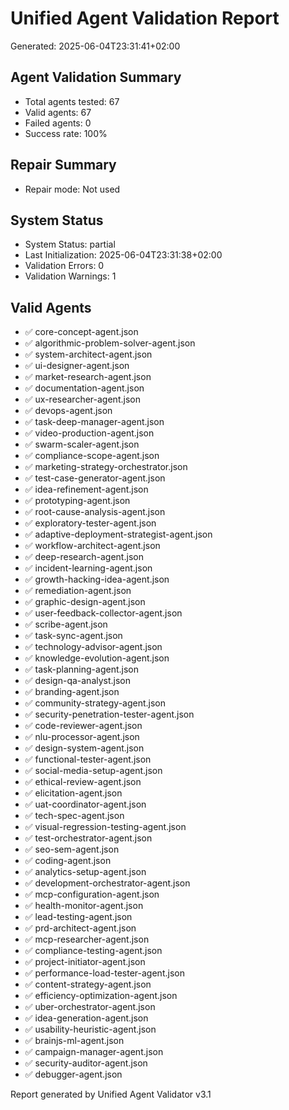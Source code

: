 # Unified Agent Validation Report
Generated: 2025-06-04T23:31:41+02:00

## Agent Validation Summary

- Total agents tested: 67
- Valid agents: 67
- Failed agents: 0
- Success rate: 100%

## Repair Summary

- Repair mode: Not used

## System Status

- System Status: partial
- Last Initialization: 2025-06-04T23:31:38+02:00
- Validation Errors: 0
- Validation Warnings: 1

## Valid Agents

- ✅ core-concept-agent.json
- ✅ algorithmic-problem-solver-agent.json
- ✅ system-architect-agent.json
- ✅ ui-designer-agent.json
- ✅ market-research-agent.json
- ✅ documentation-agent.json
- ✅ ux-researcher-agent.json
- ✅ devops-agent.json
- ✅ task-deep-manager-agent.json
- ✅ video-production-agent.json
- ✅ swarm-scaler-agent.json
- ✅ compliance-scope-agent.json
- ✅ marketing-strategy-orchestrator.json
- ✅ test-case-generator-agent.json
- ✅ idea-refinement-agent.json
- ✅ prototyping-agent.json
- ✅ root-cause-analysis-agent.json
- ✅ exploratory-tester-agent.json
- ✅ adaptive-deployment-strategist-agent.json
- ✅ workflow-architect-agent.json
- ✅ deep-research-agent.json
- ✅ incident-learning-agent.json
- ✅ growth-hacking-idea-agent.json
- ✅ remediation-agent.json
- ✅ graphic-design-agent.json
- ✅ user-feedback-collector-agent.json
- ✅ scribe-agent.json
- ✅ task-sync-agent.json
- ✅ technology-advisor-agent.json
- ✅ knowledge-evolution-agent.json
- ✅ task-planning-agent.json
- ✅ design-qa-analyst.json
- ✅ branding-agent.json
- ✅ community-strategy-agent.json
- ✅ security-penetration-tester-agent.json
- ✅ code-reviewer-agent.json
- ✅ nlu-processor-agent.json
- ✅ design-system-agent.json
- ✅ functional-tester-agent.json
- ✅ social-media-setup-agent.json
- ✅ ethical-review-agent.json
- ✅ elicitation-agent.json
- ✅ uat-coordinator-agent.json
- ✅ tech-spec-agent.json
- ✅ visual-regression-testing-agent.json
- ✅ test-orchestrator-agent.json
- ✅ seo-sem-agent.json
- ✅ coding-agent.json
- ✅ analytics-setup-agent.json
- ✅ development-orchestrator-agent.json
- ✅ mcp-configuration-agent.json
- ✅ health-monitor-agent.json
- ✅ lead-testing-agent.json
- ✅ prd-architect-agent.json
- ✅ mcp-researcher-agent.json
- ✅ compliance-testing-agent.json
- ✅ project-initiator-agent.json
- ✅ performance-load-tester-agent.json
- ✅ content-strategy-agent.json
- ✅ efficiency-optimization-agent.json
- ✅ uber-orchestrator-agent.json
- ✅ idea-generation-agent.json
- ✅ usability-heuristic-agent.json
- ✅ brainjs-ml-agent.json
- ✅ campaign-manager-agent.json
- ✅ security-auditor-agent.json
- ✅ debugger-agent.json

Report generated by Unified Agent Validator v3.1

